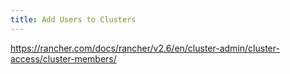 ```yaml
---
title: Add Users to Clusters
---
```


https://rancher.com/docs/rancher/v2.6/en/cluster-admin/cluster-access/cluster-members/